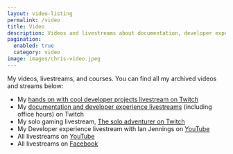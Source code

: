 ```yaml
---
layout: video-listing
permalink: /video
title: Video
description: Videos and livestreams about documentation, developer experience, cool technical tools, and games.
pagination:
  enabled: true
  category: video
image: images/chris-video.jpeg
---
```


<p>My videos, livestreams, and courses. You can find all my archived videos and streams below:</p>

<ul>
<li>My <a href="https://www.twitch.tv/handsonwith">hands on with cool developer projects livestream on Twitch</a></li>
<li>My <a href="https://www.twitch.tv/chrischinchilla">documentation and developer experience livestreams</a> (including office hours) on Twitch</li>
<li>My solo gaming livestream, <a href="https://twitch.tv/thesoloadventurer">The solo adventurer on Twitch</a></li>
<li>My Developer experience livestream with Ian Jennings on <a href="https://www.youtube.com/channel/UCPJW5m4LZ6PXSgd3ufrhOdg">YouTube</a></li>
<li>All livestreams on <a href="https://www.youtube.com/channel/UCgnrx8qi4qhmN6sBebdDrmg">YouTube</a></li>
<li>All livestreams on <a href="https://www.facebook.com/chrischinchilla/">Facebook</a></li>
</ul>